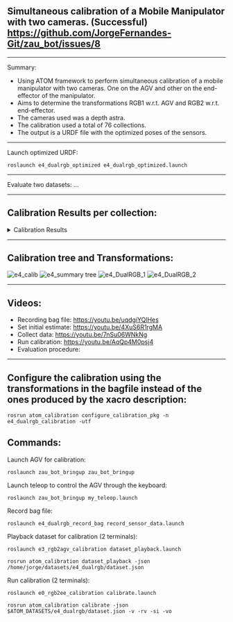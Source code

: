 ## Simultaneous calibration of a Mobile Manipulator with two cameras. (Successful) https://github.com/JorgeFernandes-Git/zau_bot/issues/8
_______________________________

Summary: 
* Using ATOM framework to perform simultaneous calibration of a mobile manipulator with two cameras. One on the AGV and other on the end-effector of the manipulator.
* Aims to determine the transformations RGB1 w.r.t. AGV and RGB2 w.r.t. end-effector.
* The cameras used was a depth astra. 
* The calibration used a total of 76 collections.
* The output is a URDF file with the optimized poses of the sensors.
_______________________________

Launch optimized URDF:

    roslaunch e4_dualrgb_optimized e4_dualrgb_optimized.launch

_______________________________

Evaluate two datasets: ...

_______________________________

## Calibration Results per collection:
<details>
    <summary>Calibration Results</summary>
        <p>
            | Collection | camera (px) | camera_mb (px) |
            | :-------------: | :-------------: | :-------------: |
            |    000     |    0.3955   |     0.2987     |
            |    001     |    0.3991   |     0.2894     |
            |    003     |    0.4079   |     0.3008     |
            |    004     |    0.3920   |     0.2976     |
            |    005     |    0.2638   |     0.2757     |
            |    006     |    0.4179   |     0.2806     |
            |    007     |    0.3221   |     0.2835     |
            |    008     |    0.3717   |     0.2967     |
            |    009     |    0.2990   |     0.2851     |
            |    010     |    0.3095   |     0.2870     |
            |    011     |    0.2284   |     0.2435     |
            |    012     |    0.2314   |     0.1697     |
            |    013     |    0.2097   |     0.1639     |
            |    014     |    0.2178   |     0.1705     |
            |    015     |    0.2272   |     0.1665     |
            |    016     |    0.2227   |     0.1662     |
            |    017     |    0.2342   |     0.1639     |
            |    018     |    0.2236   |     0.1727     |
            |    019     |    0.1993   |     0.1686     |
            |    020     |    0.2233   |     0.1817     |
            |    021     |    0.2447   |     0.2116     |
            |    022     |    0.2053   |     0.2074     |
            |    023     |    0.2728   |     0.2347     |
            |    024     |    0.2798   |     0.2310     |
            |    025     |    0.3193   |     0.3291     |
            |    026     |    0.3723   |     0.3609     |
            |    027     |    0.5020   |     0.3281     |
            |    028     |    0.5174   |     0.3476     |
            |    029     |    0.6707   |     0.3627     |
            |    030     |    0.6520   |     0.3656     |
            |    031     |    0.4693   |     0.3670     |
            |    032     |    0.5675   |     0.3551     |
            |    033     |    0.6942   |     0.3394     |
            |    034     |    0.4854   |     0.5246     |
            |    035     |    0.4680   |     0.6168     |
            |    036     |    0.6836   |     0.6939     |
            |    037     |    0.2960   |     0.2028     |
            |    038     |    0.2471   |     0.2042     |
            |    039     |    0.2090   |     0.1841     |
            |    040     |    0.3512   |     0.1844     |
            |    041     |    0.3331   |     0.1892     |
            |    042     |    0.3622   |     0.3134     |
            |    043     |    0.4612   |     0.6036     |
            |    044     |    0.4596   |     0.5186     |
            |    046     |    4.7992   |     0.5313     |
            |    047     |    0.8208   |     0.3782     |
            |    048     |    0.6313   |     0.3511     |
            |    049     |    0.6479   |     0.2702     |
            |    050     |    1.2631   |     0.2872     |
            |    051     |    0.4497   |     0.2574     |
            |    052     |    0.4888   |     0.2567     |
            |    053     |    0.4413   |     0.2600     |
            |    054     |    0.4179   |     0.2839     |
            |    055     |    0.3689   |     0.2959     |
            |    056     |    0.3098   |     0.2995     |
            |    057     |    0.2723   |     0.2975     |
            |    058     |    0.2457   |     0.2913     |
            |    059     |    0.2595   |     0.2963     |
            |    060     |    0.3142   |     0.2978     |
            |    061     |    0.3158   |     0.2903     |
            |    062     |    0.3293   |     0.2907     |
            |    063     |    0.3273   |     0.2915     |
            |    064     |    0.3452   |     0.3016     |
            |    065     |    0.3124   |     0.2700     |
            |    066     |    0.3274   |     0.2821     |
            |    067     |    0.3147   |     0.2859     |
            |    068     |    1.9908   |     2.3169     |
            |    069     |    0.2679   |     0.1680     |
            |    070     |    0.2824   |     0.1576     |
            |    071     |    3.9299   |     3.6354     |
            |    072     |    1.0905   |     0.9328     |
            |    074     |    0.5836   |     0.6683     |
            |    075     |    0.5275   |     0.6671     |
            |    076     |    0.7180   |     0.6815     |
            |  **Averages**  |    **0.5313**   |     **0.3896**     |
            </p>
</details>

_______________________________

## Calibration tree and Transformations:
![e4_calib](https://user-images.githubusercontent.com/80167550/219897972-468485d9-b73f-4abd-8dcf-f0cb7b35de04.png)
![e4_summary tree](https://user-images.githubusercontent.com/80167550/219896533-d4d178b8-6b6d-44b8-9ef5-1f4988aefd84.png)
![e4_DualRGB_1](https://user-images.githubusercontent.com/80167550/219896216-7cf44fb8-8eed-4c58-b72d-6db8ec8b8193.png)
![e4_DualRGB_2](https://user-images.githubusercontent.com/80167550/219896251-a3c3e85e-fef8-4c25-9127-7306621c0adf.png)
_______________________________

## Videos:
* Recording bag file: https://youtu.be/uqdgiYQlHes
* Set initial estimate: https://youtu.be/4XuS6R1rgMA
* Collect data: https://youtu.be/7nSu06WNkNg
* Run calibration: https://youtu.be/AqQp4M0psj4
* Evaluation procedure:
_______________________________

## Configure the calibration using the transformations in the bagfile instead of the ones produced by the xacro description:

    rosrun atom_calibration configure_calibration_pkg -n e4_dualrgb_calibration -utf

## Commands:
Launch AGV for calibration:

    roslaunch zau_bot_bringup zau_bot_bringup

Launch teleop to control the AGV through the keyboard:

    roslaunch zau_bot_bringup my_teleop.launch 

Record bag file:

    roslaunch e4_dualrgb_record_bag record_sensor_data.launch

Playback dataset for calibration (2 terminals):

    roslaunch e3_rgb2agv_calibration dataset_playback.launch

    rosrun atom_calibration dataset_playback -json /home/jorge/datasets/e4_dualrgb/dataset.json 

Run calibration (2 terminals):

    roslaunch e0_rgb2ee_calibration calibrate.launch

    rosrun atom_calibration calibrate -json $ATOM_DATASETS/e4_dualrgb/dataset.json -v -rv -si -vo

